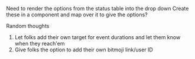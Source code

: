 Need to render the options from the status table into the drop down
  Create these in a component and map over it to give the options?


Random thoughts
  1. Let folks add their own target for event durations and let them know when they reach'em
  2. Give folks the option to add their own bitmoji link/user ID
